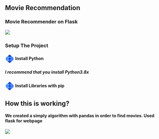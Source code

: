 <h2> Movie Recommendation </h2>
<h3> Movie Recommender on Flask </h3>
<img src="https://i.imgur.com/qHAcfhX.gif">
<h3> Setup The Project </h3>
<h4><img align="center" src="https://raw.githubusercontent.com/efecanxrd/efecanxrd/main/images/xe.gif" width="30"> Install Python <h4>
<h5>I recommend that you install Python3.8x </h5>
<h4><img align="center" src="https://raw.githubusercontent.com/efecanxrd/efecanxrd/main/images/xe.gif" width="30"> Install Libraries with pip </h4>
<h2> How this is working? </h2>
  <h4>We created a simply algorithm with pandas in order to find movies. Used flask for webpage</h4>
<img src="https://i.hizliresim.com/1uubhvw.gif">
